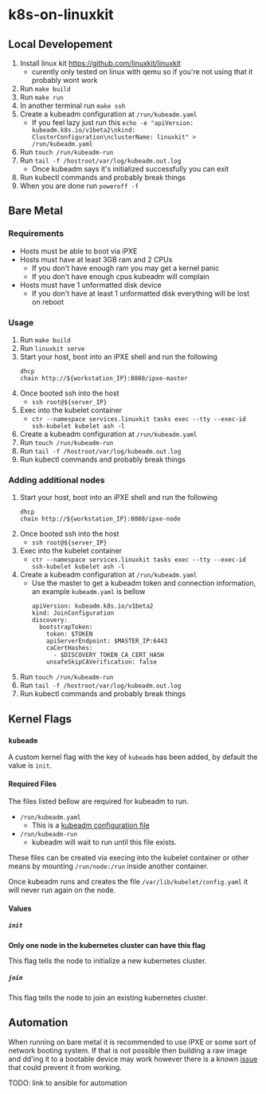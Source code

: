 # k8s-on-linuxkit

## Local Developement

1. Install linux kit https://github.com/linuxkit/linuxkit
    * curently only tested on linux with qemu so if you're not using that it probably wont work
1. Run `make build`
1. Run `make run`
1. In another terminal run `make ssh`
1. Create a kubeadm configuration at `/run/kubeadm.yaml`
    * If you feel lazy just run this `echo -e "apiVersion: kubeadm.k8s.io/v1beta2\nkind: ClusterConfiguration\nclusterName: linuxkit" > /run/kubeadm.yaml`
1. Run `touch /run/kubeadm-run`
1. Run `tail -f /hostroot/var/log/kubeadm.out.log`
    * Once kubeadm says it's initialized successfully you can exit
1. Run kubectl commands and probably break things
1. When you are done run `poweroff -f`

## Bare Metal

### Requirements

* Hosts must be able to boot via iPXE
* Hosts must have at least 3GB ram and 2 CPUs
    * If you don't have enough ram you may get a kernel panic
    * If you don't have enough cpus kubeadm will complain
* Hosts must have 1 unformatted disk device
    * If you don't have at least 1 unformatted disk everything will be lost on reboot

### Usage

1. Run `make build`
1. Run `linuxkit serve`
1. Start your host, boot into an iPXE shell and run the following
    ```
    dhcp
    chain http://${workstation_IP}:8080/ipxe-master
    ```
1. Once booted ssh into the host
    * `ssh root@${server_IP}`
1. Exec into the kubelet container
    * `ctr --namespace services.linuxkit tasks exec --tty --exec-id ssh-kubelet kubelet ash -l`
1. Create a kubeadm configuration at `/run/kubeadm.yaml`
1. Run `touch /run/kubeadm-run`
1. Run `tail -f /hostroot/var/log/kubeadm.out.log`
1. Run kubectl commands and probably break things

### Adding additional nodes

1. Start your host, boot into an iPXE shell and run the following
    ```
    dhcp
    chain http://${workstation_IP}:8080/ipxe-node
    ```
1. Once booted ssh into the host
    * `ssh root@${server_IP}`
1. Exec into the kubelet container
    * `ctr --namespace services.linuxkit tasks exec --tty --exec-id ssh-kubelet kubelet ash -l`
1. Create a kubeadm configuration at `/run/kubeadm.yaml`
    * Use the master to get a kubeadm token and connection information, an example `kubeadm.yaml` is bellow
        ```
        apiVersion: kubeadm.k8s.io/v1beta2
        kind: JoinConfiguration
        discovery:
          bootstrapToken:
            token: $TOKEN
            apiServerEndpoint: $MASTER_IP:6443
            caCertHashes:
              - $DISCOVERY_TOKEN_CA_CERT_HASH
            unsafeSkipCAVerification: false
        ```
1. Run `touch /run/kubeadm-run`
1. Run `tail -f /hostroot/var/log/kubeadm.out.log`
1. Run kubectl commands and probably break things

## Kernel Flags

### `kubeadm`

A custom kernel flag with the key of `kubeadm` has been added, by default the value is `init`.

#### Required Files

The files listed bellow are required for kubeadm to run.

* `/run/kubeadm.yaml`
    * This is a [kubeadm configuration file](https://kubernetes.io/docs/setup/production-environment/tools/kubeadm/control-plane-flags/)
* `/run/kubeadm-run`
    * kubeadm will wait to run until this file exists.

These files can be created via execing into the kubelet container or other means by mounting `/run/node:/run` inside another container.

Once kubeadm runs and creates the file `/var/lib/kubelet/config.yaml` it will never run again on the node.

#### Values

##### `init`

**Only one node in the kubernetes cluster can have this flag**

This flag tells the node to initialize a new kubernetes cluster.

##### `join`

This flag tells the node to join an existing kubernetes cluster.

## Automation

When running on bare metal it is recommended to use iPXE or some sort of network booting system. If that is not possible then building a raw image and dd'ing it to a bootable device may work however there is a known [issue](https://github.com/linuxkit/linuxkit/issues/3154) that could prevent it from working.

TODO: link to ansible for automation
